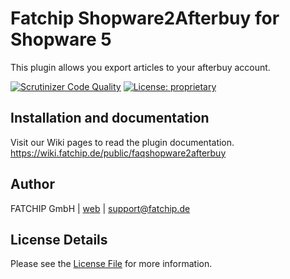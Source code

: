 # Fatchip Shopware2Afterbuy for Shopware 5
This plugin allows you export articles to your afterbuy account. 

[![Scrutinizer Code Quality](https://scrutinizer-ci.com/g/FATCHIP-GmbH/plugin-shopware5-hermes/badges/quality-score.png?b=master&s=c6562e886c35cfe94bf70e9faa86794f44705275)](https://scrutinizer-ci.com/g/FATCHIP-GmbH/plugin-shopware5-shopware2afterbuy/?branch=master)
[![License: proprietary](https://img.shields.io/badge/License-proprietary-lightgrey.svg)](LICENSE.md)

## Installation and documentation

Visit our Wiki pages to read the plugin documentation.  
https://wiki.fatchip.de/public/faqshopware2afterbuy

## Author

FATCHIP GmbH | [web](https://www.fatchip.de/) | [support@fatchip.de](mailto:support@fatchip.de)

## License Details
Please see the [License File](LICENSE.md) for more information.
